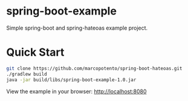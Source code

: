 spring-boot-example
===================

Simple spring-boot and spring-hateoas example project.

Quick Start
===========
```bash
git clone https://github.com/marcopotento/spring-boot-hateoas.git
./gradlew build
java -jar build/libs/spring-boot-example-1.0.jar
```

View the example in your browser: [http://localhost:8080](http://localhost:8080)

